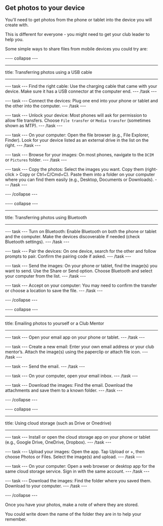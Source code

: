 ## Get photos to your device

You'll need to get photos from the phone or tablet into the device you will create with.

This is different for everyone - you might need to get your club leader to help you.

Some simple ways to share files from mobile devices you could try are:

---- collapse ---

---

title: Transferring photos using a USB cable

---

--- task ---
Find the right cable: Use the charging cable that came with your device. Make sure it has a USB connector at the computer end.
--- /task ---

--- task ---
Connect the devices: Plug one end into your phone or tablet and the other into the computer.
--- /task ---

--- task ---
Unlock your device: Most phones will ask for permission to allow file transfers. Choose `File transfer` or `Media transfer` (sometimes shown as MTP).
--- /task ---

--- task ---
On your computer: Open the file browser (e.g., File Explorer, Finder). Look for your device listed as an external drive in the list on the right.
--- /task ---

--- task ---
Browse for your images: On most phones, navigate to the `DCIM` or `Pictures` folder.
--- /task ---

--- task ---
Copy the photos: Select the images you want. Copy them (right-click > Copy or Ctrl+C/Cmd+C). Paste them into a folder on your computer where you can find them easily (e.g., Desktop, Documents or Downloads).
--- /task ---

--- /collapse ---

---- collapse ---

---

title: Transferring photos using Bluetooth


---

--- task ---
Turn on Bluetooth: Enable Bluetooth on both the phone or tablet and the computer. Make the devices discoverable if needed (check Bluetooth settings).
--- /task ---

--- task ---
Pair the devices: On one device, search for the other and follow prompts to pair. Confirm the pairing code if asked.
--- /task ---

--- task ---
Send the images: On your phone or tablet, find the image(s) you want to send. Use the Share or Send option. Choose Bluetooth and select your computer from the list.
--- /task ---

--- task ---
Accept on your computer: You may need to confirm the transfer or choose a location to save the file.
--- /task ---

--- /collapse ---

---- collapse ---

---

title: Emailing photos to yourself or a Club Mentor

---

--- task ---
Open your email app on your phone or tablet.
--- /task ---

--- task ---
Create a new email: Enter your own email address or your club mentor’s. Attach the image(s) using the paperclip or attach file icon.
--- /task ---

--- task ---
Send the email.
--- /task ---

--- task ---
On your computer, open your email inbox.
--- /task ---

--- task ---
Download the images: Find the email. Download the attachments and save them to a known folder.
--- /task ---

--- /collapse ---

---- collapse ---

---

title: Using cloud storage (such as Drive or Onedrive)


---

--- task ---
Install or open the cloud storage app on your phone or tablet (e.g., Google Drive, OneDrive, Dropbox).
--- /task ---

--- task ---
Upload your images: Open the app. Tap Upload or +, then choose Photos or Files. Select the image(s) and upload.
--- /task ---

--- task ---
On your computer: Open a web browser or desktop app for the same cloud storage service. Sign in with the same account.
--- /task ---

--- task ---
Download the images: Find the folder where you saved them. Download to your computer.
--- /task ---

--- /collapse ---

Once you have your photos, make a note of where they are stored.

You could write down the name of the folder they are in to help your remember. 